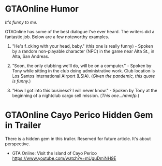 # GTAOnline Humor

 *It's funny to me.*

GTAOnline has some of the best dialogue I've ever heard. The writers did a fantastic job.
Below are a few noteworthy examples.


1. "He's f_cking with your head, baby." (this one is really funny) - Spoken by a random non-playable character (NPC) in the game near Alta St., in Alta, San Andreas.

2. "Soon, the only clubbing we'll do, will be on a computer." - Spoken by Tony while sitting in the club doing administrative work. Club location is Los Santos International Airport (LSIA). (*Given the pandemic, this quote is funny.*)

3. "How I got into this business? I will never know." - Spoken by Tony at the beginning of a nightclub cargo sell mission. (*This one...hmmfp.*)


# GTAOnline Cayo Perico Hidden Gem in Trailer

There is a hidden gem in this trailer. Reserved for future article. It's about perspective. 

- GTA Online: Visit the Island of Cayo Perico https://www.youtube.com/watch?v=mUguDmiNH9E 

